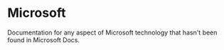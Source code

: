 # Microsoft
Documentation for any aspect of Microsoft technology that hasn't been found in Microsoft Docs.
